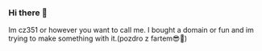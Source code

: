 ### Hi there 👋
Im cz351 or however you want to call me. I bought a domain or fun and im trying to make something with it.(pozdro z fartem😎🤙)

